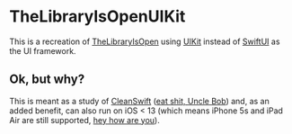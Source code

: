 # TheLibraryIsOpenUIKit

This is a recreation of [TheLibraryIsOpen](https://github.com/rafaelclaycon/TheLibraryIsOpen) using [UIKit](https://developer.apple.com/documentation/uikit) instead of [SwiftUI](https://developer.apple.com/xcode/swiftui/) as the UI framework.

## Ok, but why?

This is meant as a study of [CleanSwift](https://clean-swift.com/clean-swift-ios-architecture/?utm_source=pocket_mylist) ([eat shit, Uncle Bob](https://blog.wesleyac.com/posts/robert-martin)) and, as an added benefit, can also run on iOS < 13 (which means iPhone 5s and iPad Air are still supported, [hey how are you](https://youtu.be/7gDKbT_l2us)).
